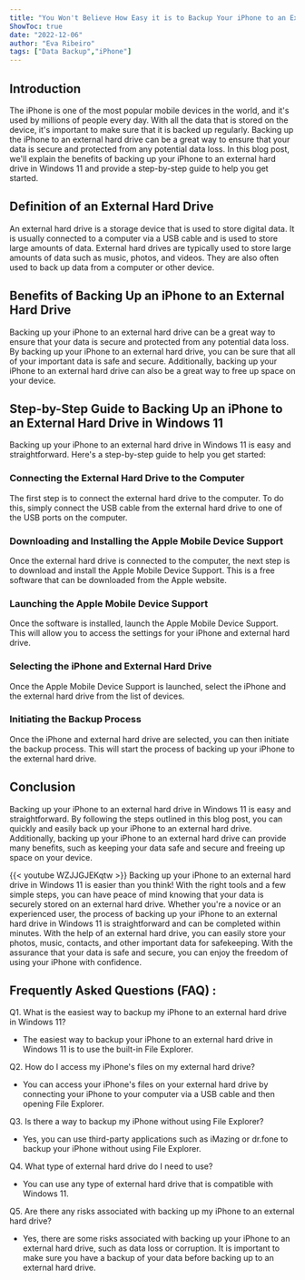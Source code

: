 ```yaml
---
title: "You Won't Believe How Easy it is to Backup Your iPhone to an External Hard Drive in Windows 11!"
ShowToc: true 
date: "2022-12-06"
author: "Eva Ribeiro" 
tags: ["Data Backup","iPhone"]
---
```

## Introduction 

The iPhone is one of the most popular mobile devices in the world, and it's used by millions of people every day. With all the data that is stored on the device, it's important to make sure that it is backed up regularly. Backing up the iPhone to an external hard drive can be a great way to ensure that your data is secure and protected from any potential data loss. In this blog post, we'll explain the benefits of backing up your iPhone to an external hard drive in Windows 11 and provide a step-by-step guide to help you get started. 

## Definition of an External Hard Drive 

An external hard drive is a storage device that is used to store digital data. It is usually connected to a computer via a USB cable and is used to store large amounts of data. External hard drives are typically used to store large amounts of data such as music, photos, and videos. They are also often used to back up data from a computer or other device. 

## Benefits of Backing Up an iPhone to an External Hard Drive 

Backing up your iPhone to an external hard drive can be a great way to ensure that your data is secure and protected from any potential data loss. By backing up your iPhone to an external hard drive, you can be sure that all of your important data is safe and secure. Additionally, backing up your iPhone to an external hard drive can also be a great way to free up space on your device. 

## Step-by-Step Guide to Backing Up an iPhone to an External Hard Drive in Windows 11 

Backing up your iPhone to an external hard drive in Windows 11 is easy and straightforward. Here's a step-by-step guide to help you get started: 

### Connecting the External Hard Drive to the Computer 

The first step is to connect the external hard drive to the computer. To do this, simply connect the USB cable from the external hard drive to one of the USB ports on the computer. 

### Downloading and Installing the Apple Mobile Device Support 

Once the external hard drive is connected to the computer, the next step is to download and install the Apple Mobile Device Support. This is a free software that can be downloaded from the Apple website. 

### Launching the Apple Mobile Device Support 

Once the software is installed, launch the Apple Mobile Device Support. This will allow you to access the settings for your iPhone and external hard drive. 

### Selecting the iPhone and External Hard Drive 

Once the Apple Mobile Device Support is launched, select the iPhone and the external hard drive from the list of devices. 

### Initiating the Backup Process 

Once the iPhone and external hard drive are selected, you can then initiate the backup process. This will start the process of backing up your iPhone to the external hard drive. 

## Conclusion 

Backing up your iPhone to an external hard drive in Windows 11 is easy and straightforward. By following the steps outlined in this blog post, you can quickly and easily back up your iPhone to an external hard drive. Additionally, backing up your iPhone to an external hard drive can provide many benefits, such as keeping your data safe and secure and freeing up space on your device.

{{< youtube WZJJGJEKqtw >}} 
Backing up your iPhone to an external hard drive in Windows 11 is easier than you think! With the right tools and a few simple steps, you can have peace of mind knowing that your data is securely stored on an external hard drive. Whether you're a novice or an experienced user, the process of backing up your iPhone to an external hard drive in Windows 11 is straightforward and can be completed within minutes. With the help of an external hard drive, you can easily store your photos, music, contacts, and other important data for safekeeping. With the assurance that your data is safe and secure, you can enjoy the freedom of using your iPhone with confidence.

## Frequently Asked Questions (FAQ) :
Q1. What is the easiest way to backup my iPhone to an external hard drive in Windows 11?
- The easiest way to backup your iPhone to an external hard drive in Windows 11 is to use the built-in File Explorer. 

Q2. How do I access my iPhone's files on my external hard drive?
- You can access your iPhone's files on your external hard drive by connecting your iPhone to your computer via a USB cable and then opening File Explorer. 

Q3. Is there a way to backup my iPhone without using File Explorer?
- Yes, you can use third-party applications such as iMazing or dr.fone to backup your iPhone without using File Explorer.

Q4. What type of external hard drive do I need to use?
- You can use any type of external hard drive that is compatible with Windows 11.

Q5. Are there any risks associated with backing up my iPhone to an external hard drive?
- Yes, there are some risks associated with backing up your iPhone to an external hard drive, such as data loss or corruption. It is important to make sure you have a backup of your data before backing up to an external hard drive.


